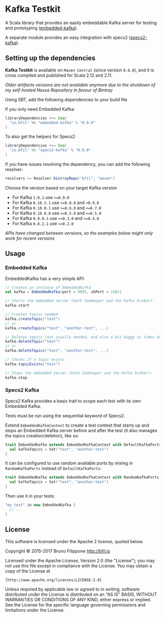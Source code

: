 Kafka Testkit
=============

A Scala library that provides an easily embeddable Kafka server for testing and prototyping ([embedded-kafka](https://github.com/bfil/kafka-testkit/tree/master/embedded-kafka)).

A separate module provides an easy integration with specs2 ([specs2-kafka](https://github.com/bfil/kafka-testkit/tree/master/specs2-kafka)).

Setting up the dependencies
---------------------------

__Kafka Testkit__ is available on `Maven Central` (since version `0.8.0`), and it is cross compiled and published for Scala 2.12 and 2.11.

*Older artifacts versions are not available anymore due to the shutdown of my self-hosted Nexus Repository in favour of Bintray*

Using SBT, add the following dependencies to your build file

If you only need Embedded Kafka:

```scala
libraryDependencies ++= Seq(
  "io.bfil" %% "embedded-kafka" % "0.9.0"
)
```

To also get the helpers for Specs2:

```scala
libraryDependencies ++= Seq(
  "io.bfil" %% "specs2-kafka" % "0.9.0"
)
```

If you have issues resolving the dependency, you can add the following resolver:

```scala
resolvers += Resolver.bintrayRepo("bfil", "maven")
```

Choose the version based on your target Kafka version

- For Kafka `1.0.1` use `>=0.9.0`
- For Kafka `0.10.2.1` use `>=0.8.0` and `<0.9.0`
- For Kafka `0.10.0.1` use `>=0.6.0` and `<=0.7.0`
- For Kafka `0.10.0.0` use `>=0.5.0` and `<=0.5.0`
- For Kafka `0.9.0.1` use `>=0.3.0` and `<=0.4.0`
- For Kafka `0.8.2.1` use `<=0.2.0`

*APIs have changed between versions, so the examples below might only work for recent versions*

Usage
-----

### Embedded Kafka

EmbeddedKafka has a very simple API:

```scala
// Creates an instance of EmbeddedKafka
val kafka = EmbeddedKafka(port = 9092, zkPort = 2181)

// Starts the embedded server (both ZooKeeper and the Kafka broker):
kafka.start

// Creates topics needed
kafka.createTopic("test")
// or
kafka.createTopics("test", "another-test", ...)

// Deletes topics (not usually needed, and also a bit buggy at times due to the asynchronous nature of topics deletion in Kafka)
kafka.deleteTopic("test")
// or
kafka.deleteTopics("test", "another-test", ...)

// Checks if a topic exists
kafka.topicExists("test")

// Stops the embedded server (both ZooKeeper and the Kafka broker):
kafka.stop
```

### Specs2 Kafka

Specs2 Kafka provides a basic trait to scope each test with its own Embedded Kafka.

Tests must be run using the sequential keyword of Specs2.

Extend `EmbeddedKafkaContext` to create a test context that starts up and stops an Embedded Kafka server before and after the test (it also manages the topics creation/deletion), like so:

```scala
trait EmbeddedKafka extends EmbeddedKafkaContext with DefaultKafkaPorts {
  val kafkaTopics = Set("test", "another-test")
}
```

It can be configured to use random available ports by mixing in `RandomKafkaPorts` instead of `DefaultKafkaPorts`:

```scala
trait EmbeddedKafka extends EmbeddedKafkaContext with RandomKafkaPorts {
  val kafkaTopics = Set("test", "another-test")
}
```

Then use it in your tests:

```scala
"my test" in new EmbeddedKafka {
  // ...
}
```

License
-------

This software is licensed under the Apache 2 license, quoted below.

Copyright © 2015-2017 Bruno Filippone <http://bfil.io>

Licensed under the Apache License, Version 2.0 (the "License"); you may not
use this file except in compliance with the License. You may obtain a copy of
the License at

    [http://www.apache.org/licenses/LICENSE-2.0]

Unless required by applicable law or agreed to in writing, software
distributed under the License is distributed on an "AS IS" BASIS, WITHOUT
WARRANTIES OR CONDITIONS OF ANY KIND, either express or implied. See the
License for the specific language governing permissions and limitations under
the License.

